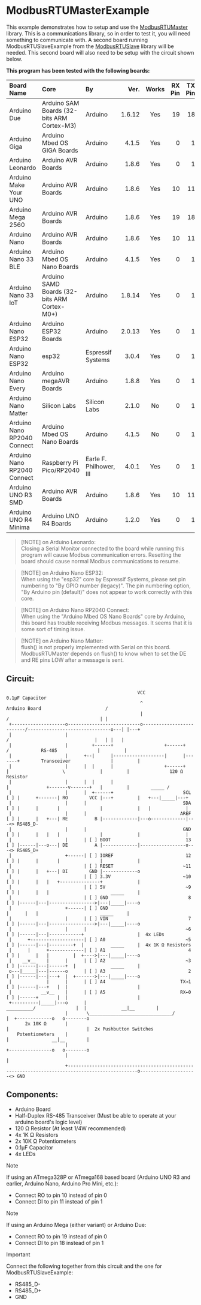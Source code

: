 # ModbusRTUMasterExample
 
This example demonstrates how to setup and use the [ModbusRTUMaster](https://github.com/CMB27/ModbusRTUMaster) library.
This is a communications library, so in order to test it, you will need something to communicate with.
A second board running ModbusRTUSlaveExample from the [ModbusRTUSlave](https://github.com/CMB27/ModbusRTUSlave) library will be needed.
This second board will also need to be setup with the circuit shown below.

**This program has been tested with the following boards:**  

| Board Name                  | Core                                         | By                      | Ver.   | Works | RX Pin | TX Pin | Modbus Port    |
| :-------------------------- | :------------------------------------------- | :---------------------- | -----: | :---: | -----: | -----: | :------------- |
| Arduino Due                 | Arduino SAM Boards (32-bits ARM Cortex-M3)   | Arduino                 | 1.6.12 | Yes   |     19 |     18 | Serial1        |
| Arduino Giga                | Arduino Mbed OS GIGA Boards                  | Arduino                 |  4.1.5 | Yes   |      0 |      1 | Serial1        |
| Arduino Leonardo            | Arduino AVR Boards                           | Arduino                 |  1.8.6 | Yes   |      0 |      1 | Serial1        |
| Arduino Make Your UNO       | Arduino AVR Boards                           | Arduino                 |  1.8.6 | Yes   |     10 |     11 | SoftwareSerial |
| Arduino Mega 2560           | Arduino AVR Boards                           | Arduino                 |  1.8.6 | Yes   |     19 |     18 | Serial1        |
| Arduino Nano                | Arduino AVR Boards                           | Arduino                 |  1.8.6 | Yes   |     10 |     11 | SoftwareSerial |
| Arduino Nano 33 BLE         | Arduino Mbed OS Nano Boards                  | Arduino                 |  4.1.5 | Yes   |      0 |      1 | Serial1        |
| Arduino Nano 33 IoT         | Arduino SAMD Boards (32-bits ARM Cortex-M0+) | Arduino                 | 1.8.14 | Yes   |      0 |      1 | Serial1        |
| Arduino Nano ESP32          | Arduino ESP32 Boards                         | Arduino                 | 2.0.13 | Yes   |      0 |      1 | Serial0        |
| Arduino Nano ESP32          | esp32                                        | Espressif Systems       |  3.0.4 | Yes   |      0 |      1 | Serial0        |
| Arduino Nano Every          | Arduino megaAVR Boards                       | Arduino                 |  1.8.8 | Yes   |      0 |      1 | Serial1        |
| Arduino Nano Matter         | Silicon Labs                                 | Silicon Labs            |  2.1.0 | No    |      0 |      1 | Serial1        |
| Arduino Nano RP2040 Connect | Arduino Mbed OS Nano Boards                  | Arduino                 |  4.1.5 | No    |      0 |      1 | Serial1        |
| Arduino Nano RP2040 Connect | Raspberry Pi Pico/RP2040                     | Earle F. Philhower, III |  4.0.1 | Yes   |      0 |      1 | Serial1        |
| Arduino UNO R3 SMD          | Arduino AVR Boards                           | Arduino                 |  1.8.6 | Yes   |     10 |     11 | SoftwareSerial |
| Arduino UNO R4 Minima       | Arduino UNO R4 Boards                        | Arduino                 |  1.2.0 | Yes   |      0 |      1 | Serial1        |


> [!NOTE] on Arduino Leonardo:  
> Closing a Serial Monitor connected to the board while running this program will cause Modbus communication errors.
> Resetting the board should cause normal Modbus communications to resume.

> [!NOTE] on Arduino Nano ESP32:  
> When using the "esp32" core by Espressif Systems, please set pin numbering to "By GPIO number (legacy)".
> The pin numbering option, "By Arduino pin (default)" does not appear to work correctly with this core.

> [!NOTE] on Arduino Nano RP2040 Connect:  
> When using the "Arduino Mbed OS Nano Boards" core by Arduino, this board has trouble receiving Modbus messages.
> It seems that it is some sort of timing issue.

> [!NOTE] on Arduino Nano Matter:  
> flush() is not properly implemented with Serial on this board.
> ModbusRTUMaster depends on flush() to know when to set the DE and RE pins LOW after a message is sent.

## Circuit:  
```
                                                 VCC                                                                 0.1µF Capacitor
                                                  ^                            Arduino Board                        /
                                                  |                           /                                  | |
 +--------------------o---------------------------o--------------------------/-------------------------------o---| |---+
 |                    |                                                     /                                |   | |   |
 |                    |         +------+                   +------+        /            RS-485               |         |
 |                    |      +--|      |-------------------|      |-------+        Transceiver               |         |
 |                    |      |  |      |                   +------+       |                    \             |         |               120 Ω Resistor
 |                    |      |  |      |                                  |              +-------v-------+   |         |        _____ /
 |                    |      |  +------+                          SCL [ ] |      +-------| RO        VCC |---+         |   +---|_____|---+
 |                    |      |                                    SDA [ ] |      |       |               |             |   |             |
 |                    |      |                                   AREF [ ] |      |   +---| RE          B |-------------|---o-------------|---<> RS485_D-
 |                    |      |                                    GND [ ] |      |   |   |               |             |                 |
 |                    |      | [ ] BOOT                            13 [ ] |------|---o---| DE          A |-------------|-----------------o---<> RS485_D+
 |                    +------| [ ] IOREF                           12 [ ] |      |       |               |             |
 |                           | [ ] RESET                          ~11 [ ] |      |   +---| DI        GND |-------------o
 |                           | [ ] 3.3V                           ~10 [ ] |      |   |   +---------------+             |
 |                           | [ ] 5V                              ~9 [ ] |      |   |                       _____     |
 |                           | [ ] GND                              8 [ ] |------|---|----------------->|---|_____|----o
 |                    +------| [ ] GND                                    |      |   |                       _____     |
 |                    |      | [ ] VIN                              7 [ ] |------|---|----------------->|---|_____|----o
 |                    |      |                                     ~6 [ ] |------|---|------------+                    |  4x LEDs
 |      +--------------------| [ ] A0                              ~5 [ ] |------|---|---------+  |          _____     |  4x 1K Ω Resistors
 |      |      +-------------| [ ] A1                               4 [ ] |      |   |         |  +---->|---|_____|----o
 |    __v__    |      |      | [ ] A2                              ~3 [ ] |------|---|------+  |             _____     |
 o---|_____|---|------o      | [ ] A3                               2 [ ] |------|---|---+  |  +------->|---|_____|----o
 |             |      |      | [ ] A4                            TX→1 [ ] |------|---+   |  |                          |
 |           __v__    |      | [ ] A5                            RX←0 [ ] |------+       |  |                          |
 +----------|_____|---o      |                                 __________/               |  |             __|__        |
                      |       \_______________________________/                          |  +-------------o   o--------o
       2x 10K Ω       |                                                                  |                             |  2x Pushbutton Switches
    Potentiometers    |                                                                  |                __|__        |
                      |                                                                  +----------------o   o--------o
                      |                                                                                                |
                      +------------------------------------------------------------------------------------------------o---------------------<> GND
```

## Components:  
- Arduino Board
- Half-Duplex RS-485 Transceiver (Must be able to operate at your arduino board's logic level)
- 120 Ω Resistor (At least 1/4W recommended)
- 4x 1K Ω Resistors
- 2x 10K Ω Potentiometers
- 0.1µF Capacitor
- 4x LEDs


> [!NOTE]  
> If using an ATmega328P or ATmega168 based board (Arduino UNO R3 and earlier, Arduino Nano, Arduino Pro Mini, etc.):
> - Connect RO to pin 10 instead of pin 0
> - Connect DI to pin 11 instead of pin 1

> [!NOTE]  
> If using an Arduino Mega (either variant) or Arduino Due:
> - Connect RO to pin 19 instead of pin 0
> - Connect DI to pin 18 instead of pin 1

> [!IMPORTANT]
> Connect the following together from this circuit and the one for ModbusRTUSlaveExample:
> - RS485_D-
> - RS485_D+
> - GND

